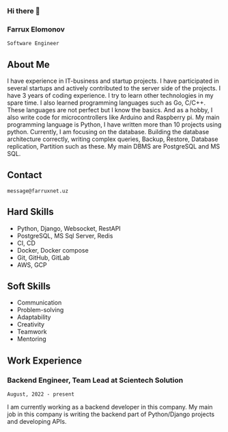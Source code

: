 ### Hi there 👋

### Farrux Elomonov
`Software Engineer`

## About Me

I have experience in IT-business and startup projects. I have participated in several startups and actively contributed to the server side of the projects. I have 3 years of coding experience. I try to learn other technologies in my spare time. I also learned programming languages such as Go, C/C++. These languages are not perfect but I know the basics. And as a hobby, I also write code for microcontrollers like Arduino and Raspberry pi. My main programming language is Python, I have written more than 10 projects using python. Currently, I am focusing on the database. Building the database architecture correctly, writing complex queries, Backup, Restore, Database replication, Partition such as these. My main DBMS are PostgreSQL and MS SQL.

## Contact
`message@farruxnet.uz`

## Hard Skills
* Python, Django, Websocket, RestAPI
* PostgreSQL, MS Sql Server, Redis
* CI, CD
* Docker, Docker compose
* Git, GitHub, GitLab
* AWS, GCP

## Soft Skills
* Communication
* Problem-solving
* Adaptability
* Creativity
* Teamwork
* Mentoring
## Work Experience

### Backend Engineer, Team Lead at Scientech Solution
`August, 2022 - present`

I am currently working as a backend developer in this company. My main job in this company is writing the backend part of Python/Django projects and developing APIs. 
